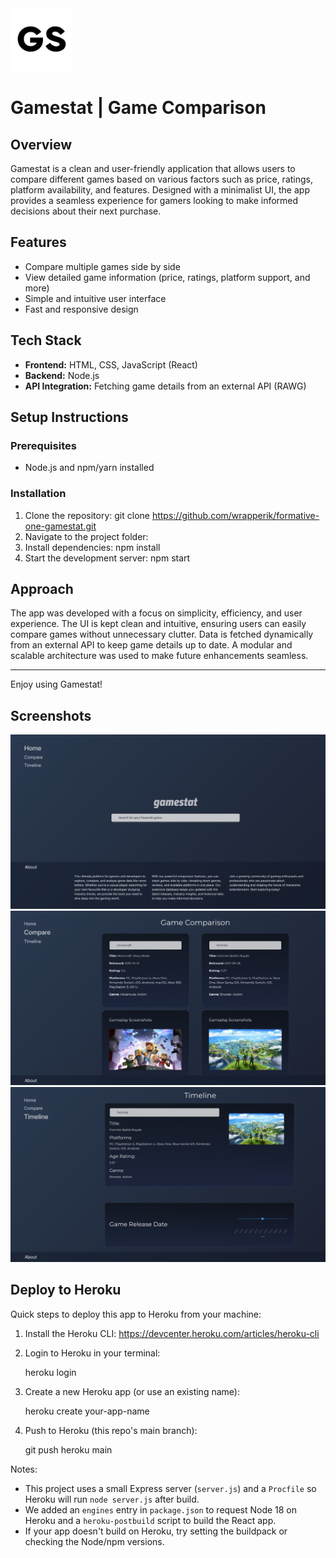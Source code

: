 
<img src="./public/favicon.png" alt="Logo" width="100" height="100">


# Gamestat | Game Comparison

## Overview
Gamestat is a clean and user-friendly application that allows users to compare different games based on various factors such as price, ratings, platform availability, and features. Designed with a minimalist UI, the app provides a seamless experience for gamers looking to make informed decisions about their next purchase.

## Features
- Compare multiple games side by side
- View detailed game information (price, ratings, platform support, and more)
- Simple and intuitive user interface
- Fast and responsive design

## Tech Stack
- **Frontend:** HTML, CSS, JavaScript (React)
- **Backend:** Node.js 
- **API Integration:** Fetching game details from an external API (RAWG)

## Setup Instructions
### Prerequisites
- Node.js and npm/yarn installed

### Installation
1. Clone the repository:
   git clone https://github.com/wrapperik/formative-one-gamestat.git
2. Navigate to the project folder:
3. Install dependencies:
   npm install  
4. Start the development server:
   npm start


## Approach
The app was developed with a focus on simplicity, efficiency, and user experience. The UI is kept clean and intuitive, ensuring users can easily compare games without unnecessary clutter. Data is fetched dynamically from an external API to keep game details up to date. A modular and scalable architecture was used to make future enhancements seamless.



---
Enjoy using Gamestat!




## Screenshots

![App Screenshot](./public/sc-home.png)
![App Screenshot](./public/sc-compare.png)
![App Screenshot](./public/sc-timeline.png)

## Deploy to Heroku

Quick steps to deploy this app to Heroku from your machine:

1. Install the Heroku CLI: https://devcenter.heroku.com/articles/heroku-cli
2. Login to Heroku in your terminal:

   heroku login

3. Create a new Heroku app (or use an existing name):

   heroku create your-app-name

4. Push to Heroku (this repo's main branch):

   git push heroku main

Notes:
- This project uses a small Express server (`server.js`) and a `Procfile` so Heroku will run `node server.js` after build.
- We added an `engines` entry in `package.json` to request Node 18 on Heroku and a `heroku-postbuild` script to build the React app.
- If your app doesn't build on Heroku, try setting the buildpack or checking the Node/npm versions.


